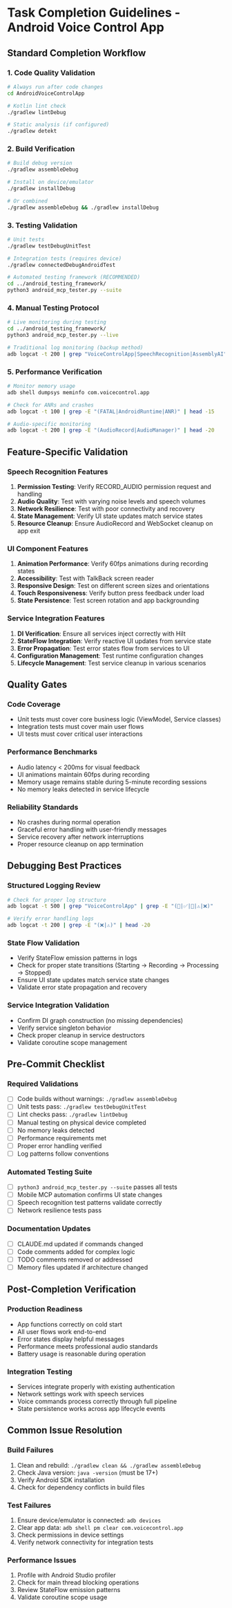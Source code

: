 # Task Completion Guidelines - Android Voice Control App

## Standard Completion Workflow

### 1. Code Quality Validation
```bash
# Always run after code changes
cd AndroidVoiceControlApp

# Kotlin lint check
./gradlew lintDebug

# Static analysis (if configured)  
./gradlew detekt
```

### 2. Build Verification
```bash
# Build debug version
./gradlew assembleDebug

# Install on device/emulator
./gradlew installDebug

# Or combined
./gradlew assembleDebug && ./gradlew installDebug
```

### 3. Testing Validation
```bash
# Unit tests
./gradlew testDebugUnitTest

# Integration tests (requires device)
./gradlew connectedDebugAndroidTest

# Automated testing framework (RECOMMENDED)
cd ../android_testing_framework/
python3 android_mcp_tester.py --suite
```

### 4. Manual Testing Protocol
```bash
# Live monitoring during testing
cd ../android_testing_framework/
python3 android_mcp_tester.py --live

# Traditional log monitoring (backup method)
adb logcat -t 200 | grep "VoiceControlApp|SpeechRecognition|AssemblyAI" | head -50
```

### 5. Performance Verification
```bash
# Monitor memory usage
adb shell dumpsys meminfo com.voicecontrol.app

# Check for ANRs and crashes
adb logcat -t 100 | grep -E "(FATAL|AndroidRuntime|ANR)" | head -15

# Audio-specific monitoring
adb logcat -t 200 | grep -E "(AudioRecord|AudioManager)" | head -20
```

## Feature-Specific Validation

### Speech Recognition Features
1. **Permission Testing**: Verify RECORD_AUDIO permission request and handling
2. **Audio Quality**: Test with varying noise levels and speech volumes
3. **Network Resilience**: Test with poor connectivity and recovery
4. **State Management**: Verify UI state updates match service states
5. **Resource Cleanup**: Ensure AudioRecord and WebSocket cleanup on app exit

### UI Component Features  
1. **Animation Performance**: Verify 60fps animations during recording states
2. **Accessibility**: Test with TalkBack screen reader
3. **Responsive Design**: Test on different screen sizes and orientations
4. **Touch Responsiveness**: Verify button press feedback under load
5. **State Persistence**: Test screen rotation and app backgrounding

### Service Integration Features
1. **DI Verification**: Ensure all services inject correctly with Hilt
2. **StateFlow Integration**: Verify reactive UI updates from service state
3. **Error Propagation**: Test error states flow from services to UI
4. **Configuration Management**: Test runtime configuration changes
5. **Lifecycle Management**: Test service cleanup in various scenarios

## Quality Gates

### Code Coverage
- Unit tests must cover core business logic (ViewModel, Service classes)
- Integration tests must cover main user flows
- UI tests must cover critical user interactions

### Performance Benchmarks
- Audio latency < 200ms for visual feedback
- UI animations maintain 60fps during recording
- Memory usage remains stable during 5-minute recording sessions
- No memory leaks detected in service lifecycle

### Reliability Standards
- No crashes during normal operation
- Graceful error handling with user-friendly messages  
- Service recovery after network interruptions
- Proper resource cleanup on app termination

## Debugging Best Practices

### Structured Logging Review
```bash
# Check for proper log structure
adb logcat -t 500 | grep "VoiceControlApp" | grep -E "(🚀|✅|🛑|⚠️|❌)"

# Verify error handling logs
adb logcat -t 200 | grep -E "(❌|⚠️)" | head -20
```

### State Flow Validation
- Verify StateFlow emission patterns in logs
- Check for proper state transitions (Starting → Recording → Processing → Stopped)
- Ensure UI state updates match service state changes
- Validate error state propagation and recovery

### Service Integration Validation
- Confirm DI graph construction (no missing dependencies)
- Verify service singleton behavior
- Check proper cleanup in service destructors
- Validate coroutine scope management

## Pre-Commit Checklist

### Required Validations
- [ ] Code builds without warnings: `./gradlew assembleDebug`
- [ ] Unit tests pass: `./gradlew testDebugUnitTest`
- [ ] Lint checks pass: `./gradlew lintDebug`  
- [ ] Manual testing on physical device completed
- [ ] No memory leaks detected
- [ ] Performance requirements met
- [ ] Proper error handling verified
- [ ] Log patterns follow conventions

### Automated Testing Suite  
- [ ] `python3 android_mcp_tester.py --suite` passes all tests
- [ ] Mobile MCP automation confirms UI state changes
- [ ] Speech recognition test patterns validate correctly
- [ ] Network resilience tests pass

### Documentation Updates
- [ ] CLAUDE.md updated if commands changed
- [ ] Code comments added for complex logic
- [ ] TODO comments removed or addressed
- [ ] Memory files updated if architecture changed

## Post-Completion Verification

### Production Readiness
- App functions correctly on cold start
- All user flows work end-to-end  
- Error states display helpful messages
- Performance meets professional audio standards
- Battery usage is reasonable during operation

### Integration Testing
- Services integrate properly with existing authentication
- Network settings work with speech services
- Voice commands process correctly through full pipeline
- State persistence works across app lifecycle events

## Common Issue Resolution

### Build Failures
1. Clean and rebuild: `./gradlew clean && ./gradlew assembleDebug`
2. Check Java version: `java -version` (must be 17+)
3. Verify Android SDK installation
4. Check for dependency conflicts in build files

### Test Failures
1. Ensure device/emulator is connected: `adb devices`
2. Clear app data: `adb shell pm clear com.voicecontrol.app`  
3. Check permissions in device settings
4. Verify network connectivity for integration tests

### Performance Issues
1. Profile with Android Studio profiler
2. Check for main thread blocking operations
3. Review StateFlow emission patterns
4. Validate coroutine scope usage
